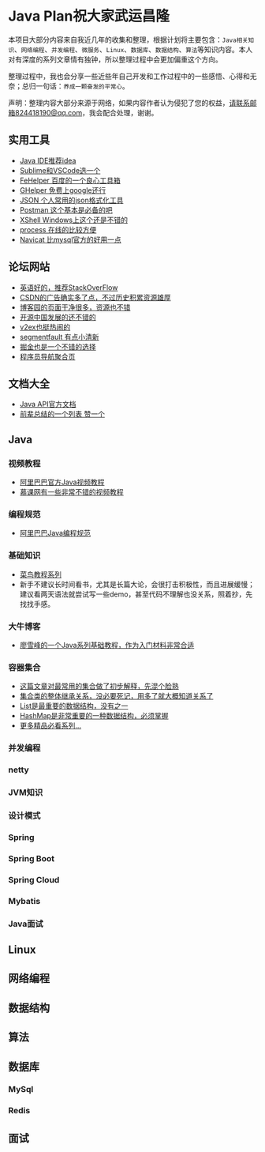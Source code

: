 # Java Plan祝大家武运昌隆

本项目大部分内容来自我近几年的收集和整理，根据计划将主要包含：`Java相关知识`、`网络编程`、`并发编程`、`微服务`、`Linux`、`数据库`、`数据结构`、`算法`等知识内容。本人对有深度的系列文章情有独钟，所以整理过程中会更加偏重这个方向。

整理过程中，我也会分享一些近些年自己开发和工作过程中的一些感悟、心得和无奈；总归一句话：`养成一颗奋发的平常心`。

声明：整理内容大部分来源于网络，如果内容作者认为侵犯了您的权益，请联系邮箱824418190@qq.com，我会配合处理，谢谢。

## 实用工具
  * [Java IDE推荐idea](http://www.jetbrains.com/)
  * [Sublime和VSCode选一个](https://code.visualstudio.com/)
  * [FeHelper 百度的一个良心工具箱](https://www.baidufe.com/fehelper/)
  * [GHelper 免费上google还行](http://googlehelper.net/)
  * [JSON 个人常用的json格式化工具](https://www.json.cn/)
  * [Postman 这个基本是必备的吧](https://www.getpostman.com/)
  * [XShell Windows上这个还是不错的](https://www.netsarang.com/zh/xshell/)
  * [process 在线的比较方便](https://www.processon.com/)
  * [Navicat 比mysql官方的好用一点](https://www.navicat.com.cn/)

## 论坛网站
  * [英语好的，推荐StackOverFlow](http://stackoverflow.com/) 
  * [CSDN的广告确实多了点，不过历史积累资源雄厚](https://www.csdn.net/) 
  * [博客园的页面干净很多，资源也不错](http://www.cnblogs.com/) 
  * [开源中国发展的还不错的](https://www.oschina.net/) 
  * [v2ex也挺热闹的](https://www.v2ex.com/) 
  * [segmentfault 有点小清新](https://segmentfault.com/)
  * [掘金也是一个不错的选择](https://juejin.im/)
  * [程序员导航聚合页](https://geekdocs.cn/)
  
## 文档大全
  * [Java API官方文档](https://docs.oracle.com/javase/8/docs/api/)
  * [前辈总结的一个列表 赞一个](https://github.com/justjavac/free-programming-books-zh_CN)

## Java

### 视频教程
  * [阿里巴巴官方Java视频教程](https://edu.aliyun.com/roadmap/java?source=5176.11533457&userCode=yxwoog30&type=copy)
  * [慕课网有一些非常不错的视频教程](https://www.imooc.com/)
  
### 编程规范
  * [阿里巴巴Java编程规范](https://developer.aliyun.com/special/tech-java)  

### 基础知识
  * [菜鸟教程系列](https://www.runoob.com/java/java-tutorial.html)
  * 新手不建议长时间看书，尤其是长篇大论，会很打击积极性，而且进展缓慢；建议看两天语法就尝试写一些demo，甚至代码不理解也没关系，照着抄，先找找手感。
  
### 大牛博客
  * [廖雪峰的一个Java系列基础教程，作为入门材料非常合适](https://www.liaoxuefeng.com/wiki/1252599548343744)

### 容器集合
  * [这篇文章对最常用的集合做了初步解释，先混个脸熟](https://blog.csdn.net/zhangqunshuai/article/details/80660974)
  * [集合类的整体继承关系，没必要死记，用多了就大概知道关系了](https://blog.csdn.net/feiyanaffection/article/details/81394745)
  * [List是最重要的数据结构，没有之一](http://www.zwwhnly.com/java/2019/07/29/java-basic-collection-02.html)
  * [HashMap是非常重要的一种数据结构，必须掌握](https://www.cnblogs.com/lzq198754/p/5780165.html)
  * [更多精品必看系列...](/docs/Java/容器集合.md)

### 并发编程

### netty


### JVM知识



### 设计模式

### Spring

### Spring Boot

### Spring Cloud

### Mybatis



### Java面试

## Linux

## 网络编程

## 数据结构


## 算法


## 数据库

### MySql

### Redis


## 面试


